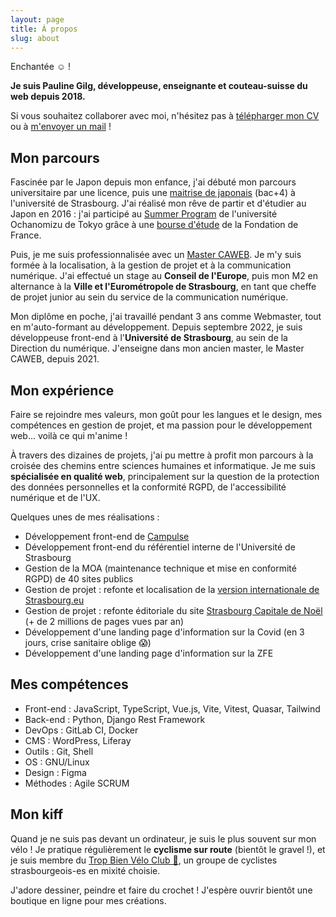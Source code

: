 ```yaml
---
layout: page
title: À propos
slug: about
---
```


Enchantée ☺️ !

**Je suis Pauline Gilg, développeuse, enseignante et couteau-suisse du web depuis 2018.**

Si vous souhaitez collaborer avec moi, n'hésitez pas à [télépharger mon CV](public/cv-public.pdf) ou à [m'envoyer un mail](mailto:paulinegilg@protonmail.com) !

## Mon parcours

Fascinée par le Japon depuis mon enfance, j'ai débuté mon parcours universitaire par une licence, 
puis une [maitrise de japonais](https://etudes-japonaises.unistra.fr/formation/master/master-langues-litterature-et-civilisations-etrangeres-et-regionales-parcours-etudes-japonaises/) (bac+4) à l'université de Strasbourg.
J'ai réalisé mon rêve de partir et d'étudier au Japon en 2016 :
j'ai participé au [Summer Program](https://www.cf.ocha.ac.jp/summerprogram/) de l'université Ochanomizu de Tokyo grâce à 
une [bourse d'étude](https://www.fondationdefrance.org/fr/annuaire-des-fondations/fondation-pour-l-etude-de-la-langue-et-de-la-civilisation-jap) de la Fondation de France.

Puis, je me suis professionnalisée avec un [Master CAWEB](https://mastercaweb.unistra.fr/).
Je m'y suis formée à la localisation, à la gestion de projet et à la communication numérique.
J'ai effectué un stage au **Conseil de l'Europe**, puis mon M2 en alternance à la **Ville et l'Eurométropole de Strasbourg**, 
en tant que cheffe de projet junior au sein du service de la communication numérique.

Mon diplôme en poche, j'ai travaillé pendant 3 ans comme Webmaster, tout en m'auto-formant au développement.
Depuis septembre 2022, je suis développeuse front-end à l'**Université de Strasbourg**, au sein de la Direction du numérique.
J'enseigne dans mon ancien master, le Master CAWEB, depuis 2021.

## Mon expérience

Faire se rejoindre mes valeurs, mon goût pour les langues et le design, mes compétences en gestion de projet, 
et ma passion pour le développement web... voilà ce qui m'anime !

À travers des dizaines de projets, j'ai pu mettre à profit mon parcours à la croisée des chemins entre sciences humaines
et informatique. Je me suis **spécialisée en qualité web**, principalement sur la question de la protection des données personnelles
et la conformité RGPD, de l'accessibilité numérique et de l'UX.

Quelques unes de mes réalisations :

- Développement front-end de [Campulse](campulse.html)
- Développement front-end du référentiel interne de l'Université de Strasbourg
- Gestion de la MOA (maintenance technique et mise en conformité RGPD) de 40 sites publics
- Gestion de projet : refonte et localisation de la [version internationale de Strasbourg.eu](https://int.strasbourg.eu)
- Gestion de projet : refonte éditoriale du site [Strasbourg Capitale de Noël](https://noel.strasbourg.eu) (+ de 2 millions de pages vues par an)
- Développement d'une landing page d'information sur la Covid (en 3 jours, crise sanitaire oblige 😱)
- Développement d'une landing page d'information sur la ZFE

## Mes compétences

- Front-end : JavaScript, TypeScript, Vue.js, Vite, Vitest, Quasar, Tailwind
- Back-end : Python, Django Rest Framework
- DevOps : GitLab CI, Docker
- CMS : WordPress, Liferay
- Outils : Git, Shell
- OS : GNU/Linux
- Design : Figma
- Méthodes : Agile SCRUM

## Mon kiff

Quand je ne suis pas devant un ordinateur, je suis le plus souvent sur mon vélo ! 
Je pratique régulièrement le **cyclisme sur route** (bientôt le gravel !),
et je suis membre du [Trop Bien Vélo Club 🌈](https://www.instagram.com/trop_bien_velo_club/), un groupe de cyclistes strasbourgeois-es en mixité choisie.

J'adore dessiner, peindre et faire du crochet ! J'espère ouvrir bientôt une boutique en ligne pour mes créations.